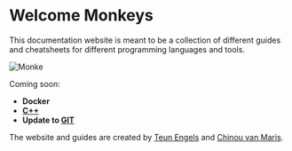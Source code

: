 # Welcome Monkeys

This documentation website is meant to be a collection of different guides and cheatsheets for different programming languages and tools.

![Monke](https://static.wikia.nocookie.net/ae9342f2-d5ef-44d2-9bce-ea410407b4d7/scale-to-width/755)

Coming soon:

- **Docker** 
- **[C++](CPP.md)**
- **Update to [GIT](Git.md)**

The website and guides are created by [Teun Engels](https://github.com/engelsman16) and [Chinou van Maris](https://github.com/chinouvm).

